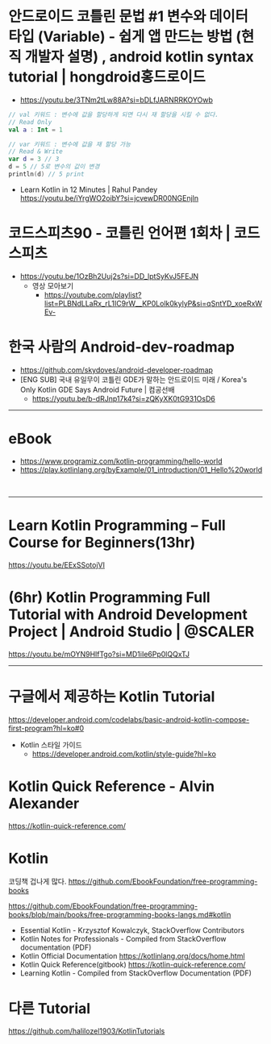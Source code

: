# 안드로이드 코틀린 문법 #1 변수와 데이터 타입 (Variable) - 쉽게 앱 만드는 방법 (현직 개발자 설명) , android kotlin syntax tutorial | hongdroid홍드로이드

- https://youtu.be/3TNm2tLw88A?si=bDLfJARNRRKOYOwb
```kt
// val 키워드 : 변수에 값을 할당하게 되면 다시 재 할당을 시킬 수 없다.
// Read Only
val a : Int = 1

// var 키워드 : 변수에 값을 재 할당 가능
// Read & Write
var d = 3 // 3
d = 5 // 5로 변수의 값이 변경
println(d) // 5 print

```

- Learn Kotlin in 12 Minutes | Rahul Pandey https://youtu.be/iYrgWO2oibY?si=jcvewDR00NGEnjln


# 코드스피츠90 - 코틀린 언어편 1회차 | 코드스피츠

- https://youtu.be/1OzBh2Uuj2s?si=DD_lptSyKvJ5FEJN
  - 영상 모아보기
    - https://youtube.com/playlist?list=PLBNdLLaRx_rL1IC9rW__KP0Lolk0kylyP&si=qSntYD_xoeRxWEv-


# 한국 사람의 Android-dev-roadmap

- https://github.com/skydoves/android-developer-roadmap
- [ENG SUB] 국내 유일무이 코틀린 GDE가 말하는 안드로이드 미래 / Korea's Only Kotlin GDE Says Android Future | 컴공선배
  - https://youtu.be/b-dRJnp17k4?si=zQKyXK0tG931OsD6


<hr>

# eBook

- https://www.programiz.com/kotlin-programming/hello-world
- https://play.kotlinlang.org/byExample/01_introduction/01_Hello%20world

<br>

<hr>

# Learn Kotlin Programming – Full Course for Beginners(13hr)

https://youtu.be/EExSSotojVI

# (6hr) Kotlin Programming Full Tutorial with Android Development Project | Android Studio | @SCALER 

https://youtu.be/mOYN9HlfTgo?si=MD1iIe6Pp0lQQxTJ

<hr>

# 구글에서 제공하는 Kotlin Tutorial

https://developer.android.com/codelabs/basic-android-kotlin-compose-first-program?hl=ko#0

- Kotlin 스타일 가이드
  - https://developer.android.com/kotlin/style-guide?hl=ko

# Kotlin Quick Reference - Alvin Alexander 

https://kotlin-quick-reference.com/

# Kotlin

코딩책 겁나게 많다. https://github.com/EbookFoundation/free-programming-books

https://github.com/EbookFoundation/free-programming-books/blob/main/books/free-programming-books-langs.md#kotlin

- Essential Kotlin - Krzysztof Kowalczyk, StackOverflow Contributors
- Kotlin Notes for Professionals - Compiled from StackOverflow documentation (PDF)
- Kotlin Official Documentation https://kotlinlang.org/docs/home.html
- Kotlin Quick Reference(gitbook) https://kotlin-quick-reference.com/
- Learning Kotlin - Compiled from StackOverflow Documentation (PDF)

# 다른 Tutorial 

https://github.com/halilozel1903/KotlinTutorials
